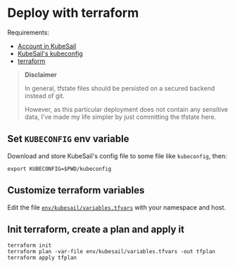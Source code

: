 # Deploy with terraform

Requirements:

- [Account in KubeSail](https://kubesail.com/)
- [KubeSail's kubeconfig](https://kubesail.com/config)
- [terraform](https://www.terraform.io/downloads.html)

> **Disclaimer**
>
> In general, tfstate files should be persisted on a secured backend instead of git.
>
> However, as this particular deployment does not contain any sensitive data,
> I've made my life simpler by just committing the tfstate here.

## Set `KUBECONFIG` env variable

Download and store KubeSail's config file to some file like `kubeconfig`, then:

```
export KUBECONFIG=$PWD/kubeconfig
```

## Customize terraform variables

Edit the file [`env/kubesail/variables.tfvars`](env/kubesail/variables.tfvars) with your namespace and host.

## Init terraform, create a plan and apply it

```
terraform init
terraform plan -var-file env/kubesail/variables.tfvars -out tfplan
terraform apply tfplan
```
